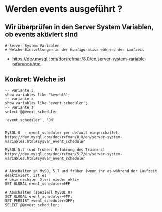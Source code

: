 # Werden events ausgeführt ? 

## Wir überprüfen in den Server System Variablen, ob events aktiviert sind 

```
# Server System Variablen
# Welche Einstellungen in der Konfiguration während der Laufzeit 

```

 * https://dev.mysql.com/doc/refman/8.0/en/server-system-variable-reference.html

## Konkret: Welche ist 

```
-- variante 1
show variables like '%event%';
-- variante 2
show variables like 'event_scheduler';
-- variante 3 
select @@event_scheduler 

'event_scheduler', 'ON'


MySQL 8  - event_scheduler per default eingeschaltet. 
https://dev.mysql.com/doc/refman/8.0/en/server-system-variables.html#sysvar_event_scheduler

MySQL 5.7 (und früher: Erfahrung des Trainers) 
https://dev.mysql.com/doc/refman/5.7/en/server-system-variables.html#sysvar_event_scheduler


# Abschalten in MySQL 5.7 und früher (wenn ihr es während der Laufzeit deaktiviert, ist es
# beim nächsten Start wieder aktiv
SET GLOBAL event_scheduler=OFF 

# Abschalten (speziell MySQL 8) 
SET GLOBAL event_scheduler=OFF;
SET PERSIST event_scheduler=OFF;
SELECT @@event_scheduler;

```


```
